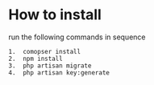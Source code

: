# How to install
run the following commands in sequence

```
1.  comopser install
2.  npm install
3.  php artisan migrate
4.  php artisan key:generate
```